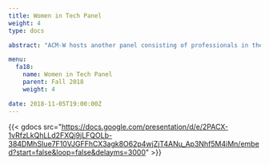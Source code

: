 ```yaml
---
title: Women in Tech Panel
weight: 4
type: docs

abstract: "ACM-W hosts another panel consisting of professionals in the tech industry to answer your questions. Our panel includes engineers from Electronic Arts, Epsilon Systems Solutions, and Magic Leap."

menu:
  fa18:
    name: Women in Tech Panel
    parent: Fall 2018
    weight: 4

date: 2018-11-05T19:00:00Z
---
```


{{< gdocs src="https://docs.google.com/presentation/d/e/2PACX-1vRfzLkQhLLd2FXQj9jLFQOLb-384DMhSIue7F10VJGFFhCX3agk8O62p4wjZjT4ANu_Ap3Nhf5M4iMn/embed?start=false&loop=false&delayms=3000" >}}

